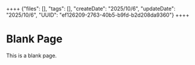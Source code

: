 ++++
{"files": [], "tags": [], "createDate": "2025/10/6", "updateDate": "2025/10/6", "UUID": "ef126209-2763-40b5-b9fd-b2d208da9360"}
++++

# Blank Page
This is a blank page.
